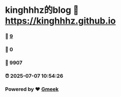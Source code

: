 # kinghhhz的blog :link: https://kinghhhz.github.io 
### :page_facing_up: [9](https://kinghhhz.github.io/tag.html) 
### :speech_balloon: 0 
### :hibiscus: 9907 
### :alarm_clock: 2025-07-07 10:54:26 
### Powered by :heart: [Gmeek](https://github.com/Meekdai/Gmeek)
